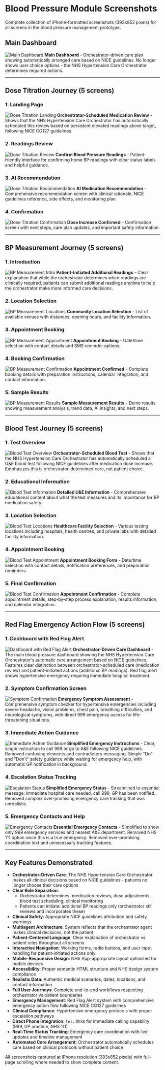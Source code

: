 # Blood Pressure Module Screenshots

Complete collection of iPhone-formatted screenshots (393x852 pixels) for all screens in the blood pressure management prototype.

## Main Dashboard

![Main Dashboard](bp-main-dashboard.png)
**Main Dashboard** - Orchestrator-driven care plan showing automatically arranged care based on NICE guidelines. No longer shows user choice options - the NHS Hypertension Care Orchestrator determines required actions.

---

## Dose Titration Journey (5 screens)

### 1. Landing Page
![Dose Titration Landing](dose-titration-landing.png)
**Orchestrator-Scheduled Medication Review** - Shows that the NHS Hypertension Care Orchestrator has automatically scheduled this review based on persistent elevated readings above target, following NICE CG127 guidelines.

### 2. Readings Review
![Dose Titration Review](dose-titration-review.png)
**Confirm Blood Pressure Readings** - Patient-friendly interface for confirming home BP readings with clear status labels and helpful guidance.

### 3. AI Recommendation
![Dose Titration Recommendation](dose-titration-recommendation.png)
**AI Medication Recommendation** - Comprehensive recommendation screen with clinical rationale, NICE guidelines reference, side effects, and monitoring plan.

### 4. Confirmation
![Dose Titration Confirmation](dose-titration-confirmation.png)
**Dose Increase Confirmed** - Confirmation screen with next steps, care plan updates, and important safety information.

---

## BP Measurement Journey (5 screens)

### 1. Introduction
![BP Measurement Intro](bp-measurement-intro.png)
**Patient-Initiated Additional Readings** - Clear explanation that while the orchestrator determines when readings are clinically required, patients can submit additional readings anytime to help the orchestrator make more informed care decisions.

### 2. Location Selection
![BP Measurement Locations](bp-measurement-locations.png)
**Community Location Selection** - List of available venues with distances, opening hours, and facility information.

### 3. Appointment Booking
![BP Measurement Appointment](bp-measurement-appointment.png)
**Appointment Booking** - Date/time selection with contact details and SMS reminder options.

### 4. Booking Confirmation
![BP Measurement Confirmation](bp-measurement-confirmation.png)
**Appointment Confirmed** - Complete booking details with preparation instructions, calendar integration, and contact information.

### 5. Sample Results
![BP Measurement Results](bp-measurement-results.png)
**Sample Measurement Results** - Demo results showing measurement analysis, trend data, AI insights, and next steps.

---

## Blood Test Journey (5 screens)

### 1. Test Overview
![Blood Test Overview](blood-test-overview.png)
**Orchestrator-Scheduled Blood Test** - Shows that the NHS Hypertension Care Orchestrator has automatically scheduled a U&E blood test following NICE guidelines after medication dose increase. Emphasizes this is orchestrator-determined care, not patient choice.

### 2. Educational Information
![Blood Test Information](blood-test-information.png)
**Detailed U&E Information** - Comprehensive educational content about what the test measures and its importance for BP medication safety.

### 3. Location Selection
![Blood Test Locations](blood-test-locations.png)
**Healthcare Facility Selection** - Various testing locations including hospitals, health centres, and private labs with detailed facility information.

### 4. Appointment Booking
![Blood Test Appointment](blood-test-appointment.png)
**Appointment Booking Form** - Date/time selection with contact details, notification preferences, and preparation reminders.

### 5. Final Confirmation
![Blood Test Confirmation](blood-test-confirmation.png)
**Appointment Confirmation** - Complete appointment details, step-by-step process explanation, results information, and calendar integration.

---

## Red Flag Emergency Action Flow (5 screens)

### 1. Dashboard with Red Flag Alert
![Dashboard with Red Flag Alert](red-flag-dashboard.png)
**Orchestrator-Driven Care Dashboard** - The main blood pressure dashboard showing the NHS Hypertension Care Orchestrator's automatic care arrangement based on NICE guidelines. Features clear distinction between orchestrator-scheduled care (medication review) and patient-initiated actions (additional BP readings). Red flag alert shows hypertensive emergency requiring immediate hospital treatment.

### 2. Symptom Confirmation Screen
![Symptom Confirmation](red-flag-symptom-confirmation.png)
**Emergency Symptom Assessment** - Comprehensive symptom checker for hypertensive emergencies including severe headache, vision problems, chest pain, breathing difficulties, and neurological symptoms, with direct 999 emergency access for life-threatening situations.

### 3. Immediate Action Guidance
![Immediate Action Guidance](red-flag-immediate-action.png)
**Simplified Emergency Instructions** - Clear, single instruction to call 999 or go to A&E following NICE guidelines. Removed confusing elements and contradictory messaging. Simple "Do" and "Don't" safety guidance while waiting for emergency help, with automatic GP notification in background.

### 4. Escalation Status Tracking
![Escalation Status](red-flag-escalation-status.png)
**Simplified Emergency Status** - Streamlined to essential message: immediate hospital care needed, call 999, GP has been notified. Removed complex over-promising emergency care tracking that was unrealistic.

### 5. Emergency Contacts and Help
![Emergency Contacts](red-flag-emergency-contacts.png)
**Essential Emergency Contacts** - Simplified to show only 999 emergency services and nearest A&E department. Removed NHS 111 option since this is a true emergency. Removed over-promising coordination text and unnecessary tracking features.

---

## Key Features Demonstrated

- **Orchestrator-Driven Care**: The NHS Hypertension Care Orchestrator makes all clinical decisions based on NICE guidelines - patients no longer choose their care options
- **Clear Role Separation**: 
  - Orchestrator determines: medication reviews, dose adjustments, blood test scheduling, clinical monitoring
  - Patients can initiate: additional BP readings only (orchestrator still reviews and incorporates these)
- **Clinical Safety**: Appropriate NICE guidelines attribution and safety warnings
- **Multiagent Architecture**: System reflects that the orchestrator agent makes clinical decisions, not the patient
- **Patient-Centered Language**: Clear explanation of orchestrator vs patient roles throughout all screens
- **Interactive Navigation**: Working forms, radio buttons, and user input handling for patient-initiated actions only
- **Mobile-Responsive Design**: NHS App-appropriate layout optimized for mobile devices
- **Accessibility**: Proper semantic HTML structure and NHS design system compliance
- **Realistic Data**: Authentic medical scenarios, dates, locations, and contact information
- **Full User Journeys**: Complete end-to-end workflows respecting orchestrator vs patient boundaries
- **Emergency Management**: Red Flag Alert system with comprehensive emergency action flow following NICE CG127 guidelines
- **Clinical Compliance**: Hypertensive emergency protocols with proper escalation pathways
- **Direct Phone Integration**: `tel:` links for immediate calling capability (999, GP practice, NHS 111)
- **Real-Time Status Tracking**: Emergency care coordination with live updates and timeline management
- **Automated Care Arrangement**: Orchestrator automatically schedules care based on clinical protocols without patient choice

All screenshots captured at iPhone resolution (393x852 pixels) with full-page scrolling where needed to show complete content.